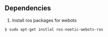 ## **Dependencies**

1. Install ros packages for webots

`$ sudo apt-get instlal ros-noetic-webots-ros`
